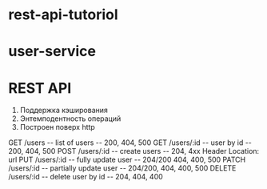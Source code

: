 # rest-api-tutoriol

# user-service

# REST API

1. Поддержка кэширования
2. Энтемподентность операций
3. Построен поверх http

GET /users -- list of users -- 200, 404, 500
GET /users/:id -- user by id -- 200, 404, 500
POST /users/:id -- create users -- 204, 4xx Header Location: url
PUT /users/:id -- fully update user -- 204/200 404, 400, 500
PATCH /users/:id -- partially update user -- 204/200, 404, 400, 500
DELETE /users/:id -- delete user by id -- 204, 404, 400